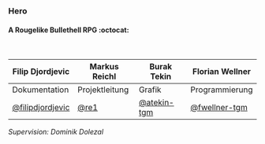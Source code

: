 <h3>Hero</h3>
<h4>A Rougelike Bullethell RPG :octocat:</h4>
<br>

Filip Djordjevic | Markus Reichl | Burak Tekin | Florian Wellner
---------------- | ---------------- | ---------------- | ----------------
Dokumentation | Projektleitung | Grafik | Programmierung
[@filipdjordjevic](http://github.com/filipdjordjevic) | [@re1](http://github.com/re1) |[@atekin-tgm](http://github.com/atekin-tgm) |[@fwellner-tgm](http://github.com/fwellner-tgm)

<i>Supervision: Dominik Dolezal</i>
